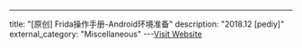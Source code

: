 ---
title: "[原创] Frida操作手册-Android环境准备"
description: "2018.12 [pediy]"
external_category: "Miscellaneous"
---[Visit Website](https://bbs.pediy.com/thread-248293.htm)

